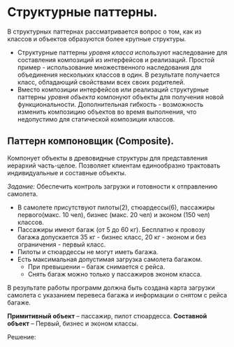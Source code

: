 # Структурные паттерны.
В структурных паттернах рассматривается вопрос о том, как из классов и объектов образуются более крупные структуры.
* Структурные паттерны _уровня класса_ используют наследование для составления композиций из интерфейсов и реализаций. 
Простой пример - использование множественного наследования для объединения нескольких классов в один.
В результате получается класс, обладающий свойствами всех своих родителей.
* Вместо композиции интерфейсов или реализаций структурные паттерны _уровня объекта_ компонуют объекты для получения новой функциональности.
Дополнительная гибкость - возможность изменить композицию объектов во время выполнения, что недопустимо для статической композиции классов.

##  Паттерн компоновщик (Composite).
Компонует объекты в древовидные структуры для представления иерархий часть-целое. 
Позволяет клиентам единообразно трактовать индивидуальные и составные объекты.

_Задание:_
Обеспечить контроль загрузки и готовности к отправлению cамолета. 
* В самолете присутствуют пилоты(2), стюардессы(6), пассажиры первого(макс. 10 чел), бизнес (макс. 20 чел) и эконом (150 чел) классов. 
* Пассажиры имеют багаж (от 5 до 60 кг). Бесплатно к провозу багажа допускается 35 кг - бизнес класс, 20 кг - эконом и без ограничения - первый класс.
* Пилоты и стюардессы не могут иметь багажа.
* Есть максимальная допустимая загрузка самолета багажом.
  * При превышении – багаж снимается с рейса.
  *  Снять багаж можно только у пассажиров эконом класса.
  
В результате работы программ должна быть создана карта загрузки самолета с указанием перевеса багажа и информации о снятом с рейса багаже.

__Примитивный объект__ – пассажир, пилот стюардесса.
__Составной объект__ – Первый, бизнес и эконом классы.

Решение:

